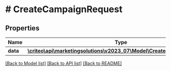 # # CreateCampaignRequest

## Properties

Name | Type | Description | Notes
------------ | ------------- | ------------- | -------------
**data** | [**\criteo\api\marketingsolutions\v2023_07\Model\CreateCampaignResource**](CreateCampaignResource.md) |  | [optional]

[[Back to Model list]](../../README.md#models) [[Back to API list]](../../README.md#endpoints) [[Back to README]](../../README.md)
